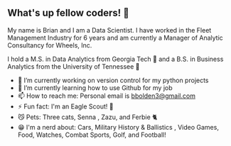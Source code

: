 ## What's up fellow coders! 👋

My name is Brian and I am a Data Scientist. I have worked in the Fleet Management Industry for 6 years and am currently a Manager of Analytic Consultancy for Wheels, Inc.

I hold a M.S. in Data Analytics from Georgia Tech 🐝 and a B.S. in Business Analytics from the University of Tennessee 📙

- 🔭 I’m currently working on version control for my python projects
- 🌱 I’m currently learning how to use Github for my job
- 📫 How to reach me: Personal email is bbolden3@gmail.com
- ⚡ Fun fact: I'm an Eagle Scout! 🦅
- 😼 Pets: Three cats, Senna , Zazu, and Ferbie 🐈
- 😁 I'm a nerd about: Cars, Military History & Ballistics , Video Games, Food, Watches, Combat Sports, Golf, and Football!

